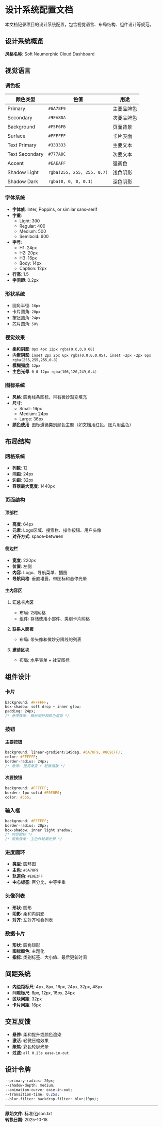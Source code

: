 # 设计系统配置文档

本文档记录项目的设计系统配置，包含视觉语言、布局结构、组件设计等规范。

## 设计系统概览

**风格名称**: Soft Neumorphic Cloud Dashboard

## 视觉语言

### 调色板

| 颜色类型 | 色值 | 用途 |
|---------|------|------|
| Primary | `#6A78F9` | 主要品牌色 |
| Secondary | `#9FA8DA` | 次要品牌色 |
| Background | `#F5F6FB` | 页面背景 |
| Surface | `#FFFFFF` | 卡片表面 |
| Text Primary | `#333333` | 主要文本 |
| Text Secondary | `#777A8C` | 次要文本 |
| Accent | `#EAEAFF` | 强调色 |
| Shadow Light | `rgba(255, 255, 255, 0.7)` | 浅色阴影 |
| Shadow Dark | `rgba(0, 0, 0, 0.1)` | 深色阴影 |

### 字体系统

- **字体族**: Inter, Poppins, or similar sans-serif
- **字重**:
  - Light: 300
  - Regular: 400
  - Medium: 500
  - Semibold: 600
- **字号**:
  - H1: 24px
  - H2: 20px
  - H3: 16px
  - Body: 14px
  - Caption: 12px
- **行高**: 1.5
- **字间距**: 0.2px

### 形状系统

- 圆角半径: `16px`
- 卡片圆角: `20px`
- 按钮圆角: `24px`
- 芯片圆角: `50%`

### 视觉效果

- **柔和阴影**: `0px 4px 12px rgba(0,0,0,0.08)`
- **内嵌阴影**: `inset 2px 2px 6px rgba(0,0,0,0.05), inset -2px -2px 6px rgba(255,255,255,0.8)`
- **模糊强度**: `12px`
- **主色光晕**: `0 0 12px rgba(106,120,249,0.4)`

### 图标系统

- **风格**: 圆角线条图标，带有微妙渐变填充
- **尺寸**:
  - Small: 16px
  - Medium: 24px
  - Large: 36px
- **颜色使用**: 图标遵循类别颜色主题（如文档用红色，图片用蓝色）

## 布局结构

### 网格系统

- **列数**: 12
- **间距**: 24px
- **边距**: 32px
- **容器最大宽度**: 1440px

### 页面结构

#### 顶部栏
- **高度**: 64px
- **元素**: Logo区域、搜索栏、操作按钮、用户头像
- **对齐方式**: space-between

#### 侧边栏
- **宽度**: 220px
- **位置**: 左侧
- **内容**: Logo、导航菜单、插图
- **导航风格**: 垂直堆叠，带图标和悬停光晕

#### 主内容区
1. **汇总卡片区**
   - 布局: 2列网格
   - 组件: 存储使用小部件、类别卡片网格

2. **联系人面板**
   - 布局: 带头像和微妙分隔线的列表

3. **邀请区块**
   - 布局: 水平表单 + 社交图标

## 组件设计

### 卡片

```css
background: #FFFFFF;
box-shadow: soft drop + inner glow;
padding: 24px;
/* 悬停效果: 微妙提升和颜色渲染 */
```

### 按钮

#### 主要按钮
```css
background: linear-gradient(145deg, #6A78F9, #8C9CFF);
color: #FFFFFF;
border-radius: 24px;
/* 悬停: 提亮渐变 + 轻微缩放 */
```

#### 次要按钮
```css
background: #FFFFFF;
border: 1px solid #E0E0E0;
color: #555;
```

### 输入框

```css
background: #FFFFFF;
border-radius: 20px;
box-shadow: inner light shadow;
/* 内含图标 */
/* 聚焦效果: 主色外轮廓光晕 */
```

### 进度圆环

- **类型**: 圆环图
- **主色**: `#6A78F9`
- **轨道色**: `#E0E3FF`
- **中心标签**: 百分比，中等字重

### 头像列表

- **形状**: 圆形
- **阴影**: 柔和内阴影
- **对齐**: 左对齐堆叠列表

### 数据卡片

- **形状**: 圆角矩形
- **图标颜色**: 主题化
- **指标**: 类别标签、大小值、最后更新时间

## 间距系统

- **内边距标尺**: 4px, 8px, 16px, 24px, 32px, 48px
- **间隙标尺**: 8px, 12px, 16px, 24px
- **区块间距**: 32px
- **卡片间距**: 16px

## 交互反馈

- **悬停**: 柔和提升或颜色渲染
- **激活**: 轻微压缩效果
- **聚焦**: 彩色轮廓光晕
- **过渡**: `all 0.25s ease-in-out`

## 设计令牌

```css
--primary-radius: 20px;
--shadow-depth: medium;
--animation-curve: ease-in-out;
--transition-time: 0.25s;
--blur-filter: backdrop-filter: blur(10px);
```

---

**原始文件**: 标准化json.txt  
**转换日期**: 2025-10-18

